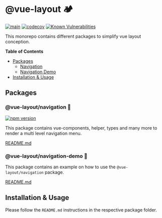 # @vue-layout 🏕	

[![main](https://github.com/Tada5hi/vue-layout/actions/workflows/main.yml/badge.svg)](https://github.com/Tada5hi/vue-layout/actions/workflows/main.yml)
[![codecov](https://codecov.io/gh/Tada5hi/vue-layout/branch/master/graph/badge.svg?token=FHE347R1NW)](https://codecov.io/gh/Tada5hi/vue-layout)
[![Known Vulnerabilities](https://snyk.io/test/github/Tada5hi/vue-layout/badge.svg)](https://snyk.io/test/github/Tada5hi/vue-layout)

This monorepo contains different packages to simplify vue layout conception.

**Table of Contents**

- [Packages](#Packages)
  - [Navigation](#vue-layoutnavigation-)
  - [Navigation Demo](#vue-layoutnavigation-demo-)
- [Installation & Usage](#installation--usage)

## Packages

### @vue-layout/navigation 🍙
[![npm version](https://badge.fury.io/js/@vue-layout%2Fnavigation.svg)](https://badge.fury.io/js/@vue-layout%2Fnavigation)

This package contains vue-components, helper, types and many more to render a multi level navigation menu. 

[README.md](https://github.com/Tada5hi/vue-layout/tree/master/packages/navigation#README.md)

### @vue-layout/navigation-demo 🧱

This package contains an example on how to use the `@vue-layout/navigation` package.


[README.md](https://github.com/Tada5hi/vue-layout/tree/master/packages/navigation-demo#README.md)

## Installation & Usage
Please follow the `README.md` instructions in the respective package folder.

